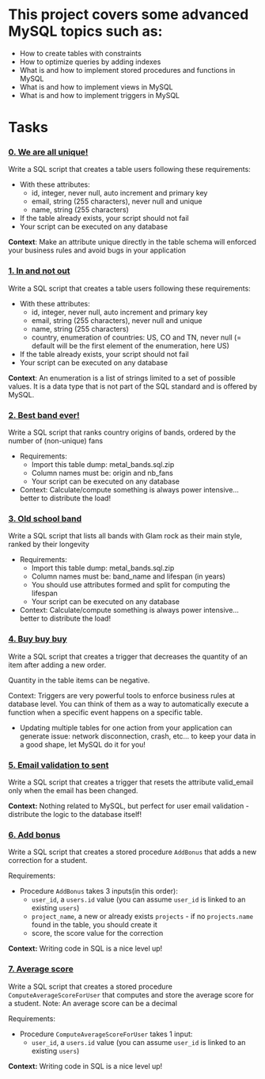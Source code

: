 # This project covers some advanced MySQL topics such as:
- How to create tables with constraints
- How to optimize queries by adding indexes
- What is and how to implement stored procedures and functions in MySQL
- What is and how to implement views in MySQL
- What is and how to implement triggers in MySQL


# Tasks

### [**0. We are all unique!**](./0-uniq_users.sql)
Write a SQL script that creates a table users following these requirements:

- With these attributes:
    - id, integer, never null, auto increment and primary key
    - email, string (255 characters), never null and unique
    - name, string (255 characters)
- If the table already exists, your script should not fail
- Your script can be executed on any database

**Context**: Make an attribute unique directly in the table schema will enforced your business rules and avoid bugs in your application

### [**1. In and not out**](./1-country_users.sql)
Write a SQL script that creates a table users following these requirements:

- With these attributes:
    - id, integer, never null, auto increment and primary key
    - email, string (255 characters), never null and unique
    - name, string (255 characters)
    - country, enumeration of countries: US, CO and TN, never null (= default will be the first element of the enumeration, here US)
- If the table already exists, your script should not fail
- Your script can be executed on any database

**Context**: An enumeration is a list of strings limited to a set of possible values. It is a data type that is not part of the SQL standard and is offered by MySQL.

### [**2. Best band ever!**](./2-fans.sql)
Write a SQL script that ranks country origins of bands, ordered by the number of (non-unique) fans

- Requirements:
    - Import this table dump: metal_bands.sql.zip
    - Column names must be: origin and nb_fans
    - Your script can be executed on any database
- Context: Calculate/compute something is always power intensive… better to distribute the load!


### [**3. Old school band**](./3-glam_rock.sql)
Write a SQL script that lists all bands with Glam rock as their main style, ranked by their longevity

- Requirements:
    - Import this table dump: metal_bands.sql.zip
    - Column names must be: band_name and lifespan (in years)
    - You should use attributes formed and split for computing the lifespan
    - Your script can be executed on any database
- Context: Calculate/compute something is always power intensive… better to distribute the load!

### [**4. Buy buy buy**](./4-store.sql)
Write a SQL script that creates a trigger that decreases the quantity of an item after adding a new order.

Quantity in the table items can be negative.

Context: Triggers are very powerful tools to enforce business rules at database level. You can think of them as a way to automatically execute a function when a specific event happens on a specific table.
- Updating multiple tables for one action from your application can generate issue: network disconnection, crash, etc… to keep your data in a good shape, let MySQL do it for you!

### [**5. Email validation to sent**](./5-valid_email.sql)

Write a SQL script that creates a trigger that resets the attribute valid_email only when the email has been changed.

**Context:** Nothing related to MySQL, but perfect for user email validation - distribute the logic to the database itself!

### [**6. Add bonus**](./6-bonus.sql)
Write a SQL script that creates a stored procedure `AddBonus` that adds a new correction for a student.

Requirements:
- Procedure `AddBonus` takes 3 inputs(in this order):
    - `user_id`, a `users.id` value (you can assume `user_id` is linked to an existing `users`)
    - `project_name`, a new or already exists `projects` - if no `projects.name` found in the table, you should create it
    - score, the score value for the correction

**Context:** Writing code in SQL is a nice level up!

### [**7. Average score**](./7-average_score.sql)
Write a SQL script that creates a stored procedure `ComputeAverageScoreForUser` that computes and store the average score for a student. Note: An average score can be a decimal

Requirements:
- Procedure `ComputeAverageScoreForUser` takes 1 input:
    - `user_id`, a `users.id` value (you can assume `user_id` is linked to an existing `users`)

**Context:** Writing code in SQL is a nice level up!
